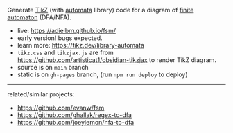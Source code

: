Generate [TikZ](https://en.wikipedia.org/wiki/PGF/TikZ) (with [automata](https://tikz.dev/library-automata) library) code for a diagram of [finite automaton](https://en.wikipedia.org/wiki/Finite-state_machine) (DFA/NFA).

- live: https://adielbm.github.io/fsm/
- early version! bugs expected.
- learn more: https://tikz.dev/library-automata
- `tikz.css` and `tikzjax.js` are from https://github.com/artisticat1/obsidian-tikzjax to render TikZ diagram.
- source is on `main` branch
- static is on `gh-pages` branch, (run `npm run deploy` to deploy)

___

related/similar projects: 

- https://github.com/evanw/fsm
- https://github.com/ghallak/regex-to-dfa
- https://github.com/joeylemon/nfa-to-dfa
